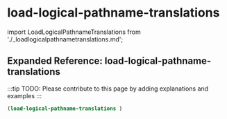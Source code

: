 # load-logical-pathname-translations

import LoadLogicalPathnameTranslations from './_loadlogicalpathnametranslations.md';

<LoadLogicalPathnameTranslations />

## Expanded Reference: load-logical-pathname-translations

:::tip
TODO: Please contribute to this page by adding explanations and examples
:::

```lisp
(load-logical-pathname-translations )
```
